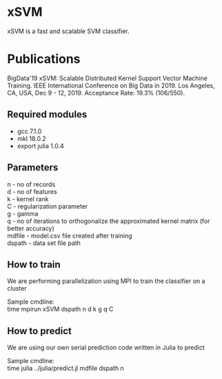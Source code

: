 # xSVM
xSVM is a fast and scalable SVM classifier.

# Publications
BigData'19	xSVM: Scalable Distributed Kernel Support Vector Machine Training.
IEEE International Conference on Big Data in 2019.
Los Angeles, CA, USA, Dec 9 - 12, 2019. Acceptance Rate: 19.3% (106/550). 

## Required modules
- gcc 7.1.0  
- mkl 18.0.2  
- export julia 1.0.4  

## Parameters
n - no of records  
d - no of features  
k - kernel rank  
C - regularization parameter   
g - gamma  
q - no of iterations to orthogonalize the approximated kernel matrix (for better accuracy)  
mdfile - model.csv file created after training  
dspath - data set file path

## How to train
We are performing parallelization using MPI to train the classifier on a cluster

Sample cmdline:  
time mpirun xSVM dspath n d k g q C

## How to predict
We are using our own serial prediction code written in Julia to predict

Sample cmdline:   
time julia ../julia/predict.jl mdfile dspath n

